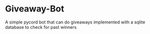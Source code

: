 # Giveaway-Bot
A simple pycord bot that can do giveaways implemented with a sqlite database to check for past winners
